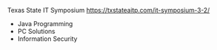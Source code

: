 Texas State IT Symposium https://txstateaitp.com/it-symposium-3-2/
- Java Programming
- PC Solutions
- Information Security